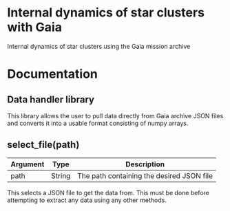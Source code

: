 
# Internal dynamics of star clusters with Gaia

Internal dynamics of star clusters using the Gaia mission archive

# Documentation

## Data handler library

This library allows the user to pull data directly from Gaia archive JSON files and converts it into a usable format consisting of numpy arrays.

## select_file(path)

| Argument    | Type        | Description |
| ----------- | ----------- |-------------|
| path      | String       | The path containing the desired JSON file |

This selects a JSON file to get the data from. This must be done before attempting to extract any data using any other methods.
